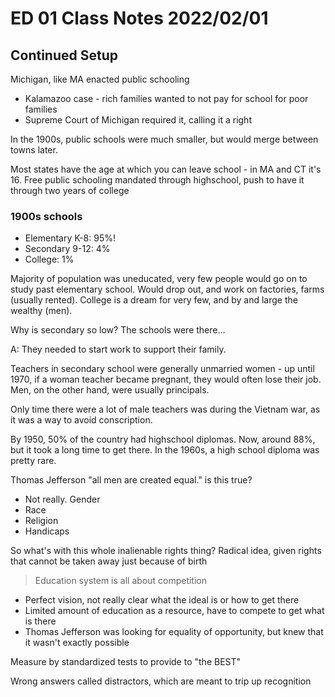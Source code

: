 # ED 01 Class Notes 2022/02/01

## Continued Setup

Michigan, like MA enacted public schooling

* Kalamazoo case - rich families wanted to not pay for school for poor
  families
* Supreme Court of Michigan required it, calling it a right

In the 1900s, public schools were much smaller, but would merge between
towns later.

Most states have the age at which you can leave school - in MA and CT it's 16.
Free public schooling mandated through highschool, push to have it through two
years of college

### 1900s schools

* Elementary K-8: 95%!
* Secondary 9-12: 4%
* College:        1%

Majority of population was uneducated, very few people would go on to study
past elementary school. Would drop out, and work on factories, farms (usually
rented). College is a dream for very few, and by and large the wealthy (men).

Why is secondary so low? The schools were there...

A: They needed to start work to support their family.

Teachers in secondary school were generally unmarried women - up until 1970,
if a woman teacher became pregnant, they would often lose their job. Men, on
the other hand, were usually principals.

Only time there were a lot of male teachers was during the Vietnam war, as
it was a way to avoid conscription.

By 1950, 50% of the country had highschool diplomas. Now, around 88%, but it
took a long time to get there. In the 1960s, a high school diploma was pretty
rare.

Thomas Jefferson "all men are created equal." is this true?

* Not really. Gender
* Race
* Religion
* Handicaps

So what's with this whole inalienable rights thing? Radical idea, given rights
that cannot be taken away just because of birth

> Education system is all about competition

* Perfect vision, not really clear what the ideal is or how to get there
* Limited amount of education as a resource, have to compete to get what is
  there
* Thomas Jefferson was looking for equality of opportunity, but knew that it
  wasn't exactly possible

Measure by standardized tests to provide to "the BEST"

Wrong answers called distractors, which are meant to trip up recognition
